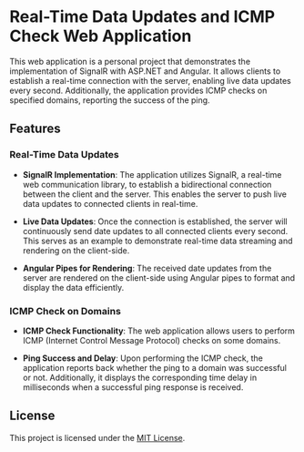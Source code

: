 # Real-Time Data Updates and ICMP Check Web Application

This web application is a personal project that demonstrates the implementation of SignalR with ASP.NET and Angular. It allows clients to establish a real-time connection with the server, enabling live data updates every second. Additionally, the application provides ICMP checks on specified domains, reporting the success of the ping.

## Features

### Real-Time Data Updates

- **SignalR Implementation**: The application utilizes SignalR, a real-time web communication library, to establish a bidirectional connection between the client and the server. This enables the server to push live data updates to connected clients in real-time.

- **Live Data Updates**: Once the connection is established, the server will continuously send date updates to all connected clients every second. This serves as an example to demonstrate real-time data streaming and rendering on the client-side.

- **Angular Pipes for Rendering**: The received date updates from the server are rendered on the client-side using Angular pipes to format and display the data efficiently.

### ICMP Check on Domains

- **ICMP Check Functionality**: The web application allows users to perform ICMP (Internet Control Message Protocol) checks on some domains.

- **Ping Success and Delay**: Upon performing the ICMP check, the application reports back whether the ping to a domain was successful or not. Additionally, it displays the corresponding time delay in milliseconds when a successful ping response is received.

## License

This project is licensed under the [MIT License](LICENSE).
